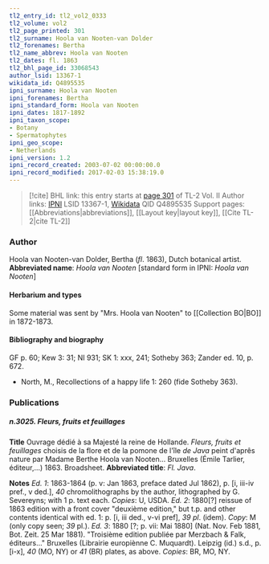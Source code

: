 ```yaml
---
tl2_entry_id: tl2_vol2_0333
tl2_volume: vol2
tl2_page_printed: 301
tl2_surname: Hoola van Nooten-van Dolder
tl2_forenames: Bertha
tl2_name_abbrev: Hoola van Nooten
tl2_dates: fl. 1863
tl2_bhl_page_id: 33068543
author_lsid: 13367-1
wikidata_id: Q4895535
ipni_surname: Hoola van Nooten
ipni_forenames: Bertha
ipni_standard_form: Hoola van Nooten
ipni_dates: 1817-1892
ipni_taxon_scope: 
- Botany
- Spermatophytes
ipni_geo_scope: 
- Netherlands
ipni_version: 1.2
ipni_record_created: 2003-07-02 00:00:00.0
ipni_record_modified: 2017-02-03 15:38:19.0
---
```


> [!cite] BHL link: this entry starts at [page 301](https://www.biodiversitylibrary.org/page/33068543) of TL-2 Vol. II
> Author links: [IPNI](https://www.ipni.org/a/13367-1) LSID 13367-1, [Wikidata](https://www.wikidata.org/wiki/Q4895535) QID Q4895535
> Support pages: [[Abbreviations|abbreviations]], [[Layout key|layout key]], [[Cite TL-2|cite TL-2]]

### Author

Hoola van Nooten-van Dolder, Bertha (*fl*. 1863), Dutch botanical artist. 
**Abbreviated name**: *Hoola van Nooten* \[standard form in IPNI: *Hoola van Nooten*\]

#### Herbarium and types

Some material was sent by "Mrs. Hoola van Nooten" to [[Collection BO|BO]] in 1872-1873.

#### Bibliography and biography

GF p. 60; Kew 3: 31; NI 931; SK 1: xxx, 241; Sotheby 363; Zander ed. 10, p. 672.
- North, M., Recollections of a happy life 1: 260 (fide Sotheby 363).

### Publications

##### n.3025. Fleurs, fruits et feuillages

**Title**
Ouvrage dédié à sa Majesté la reine de Hollande. *Fleurs, fruits et feuillages* choisis de la flore et de la pomone de l'île *de Java* peint d'aprês nature par Madame Berthe Hoola van Nooten... Bruxelles (Émile Tarlier, éditeur,...) 1863. Broadsheet.
**Abbreviated title**: *Fl. Java*.

**Notes**
*Ed. 1*: 1863-1864 (p. v: Jan 1863, preface dated Jul 1862), p. \[i, iii-iv pref., v ded.\], *40* chromolithographs by the author, lithographed by G. Severeyns; with 1 p. text each.
*Copies*: U, USDA.
*Ed. 2*: 1880\[?\] reissue of 1863 edition with a front cover "deuxième edition," but t.p. and other contents identical with ed. 1: p. \[i, iii ded., v-vi pref\], *39 pl*. (idem). *Copy*: M (only copy seen; *39* pl.).
*Ed. 3*: 1880 \[?; p. vii: Mai 1880\] (Nat. Nov. Feb 1881, Bot. Zeit. 25 Mar 1881). "Troisième edition publiée par Merzbach & Falk, éditeurs..." Bruxelles (Librairie europiènne C. Muquardt). Leipzig (id.) s.d., p. \[i-x\], *40* (MO, NY) or *41* (BR) plates, as above. *Copies*: BR, MO, NY.

